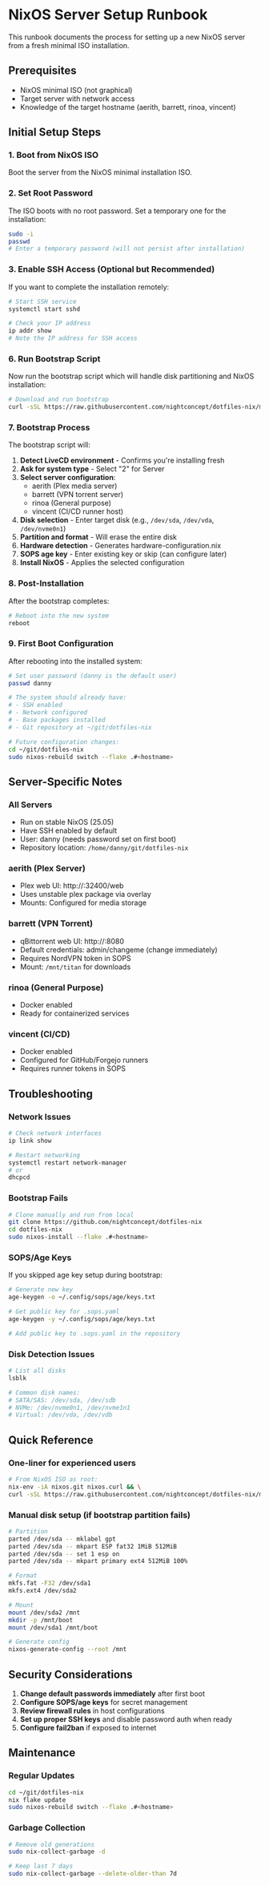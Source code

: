 # NixOS Server Setup Runbook

This runbook documents the process for setting up a new NixOS server from a fresh minimal ISO installation.

## Prerequisites

- NixOS minimal ISO (not graphical)
- Target server with network access
- Knowledge of the target hostname (aerith, barrett, rinoa, vincent)

## Initial Setup Steps

### 1. Boot from NixOS ISO

Boot the server from the NixOS minimal installation ISO.

### 2. Set Root Password

The ISO boots with no root password. Set a temporary one for the installation:

```bash
sudo -i
passwd
# Enter a temporary password (will not persist after installation)
```

### 3. Enable SSH Access (Optional but Recommended)

If you want to complete the installation remotely:

```bash
# Start SSH service
systemctl start sshd

# Check your IP address
ip addr show
# Note the IP address for SSH access
```

### 6. Run Bootstrap Script

Now run the bootstrap script which will handle disk partitioning and NixOS installation:

```bash
# Download and run bootstrap
curl -sSL https://raw.githubusercontent.com/nightconcept/dotfiles-nix/main/bootstrap.sh | bash
```

### 7. Bootstrap Process

The bootstrap script will:

1. **Detect LiveCD environment** - Confirms you're installing fresh
2. **Ask for system type** - Select "2" for Server
3. **Select server configuration**:
   - aerith (Plex media server)
   - barrett (VPN torrent server)
   - rinoa (General purpose)
   - vincent (CI/CD runner host)
4. **Disk selection** - Enter target disk (e.g., `/dev/sda`, `/dev/vda`, `/dev/nvme0n1`)
5. **Partition and format** - Will erase the entire disk
6. **Hardware detection** - Generates hardware-configuration.nix
7. **SOPS age key** - Enter existing key or skip (can configure later)
8. **Install NixOS** - Applies the selected configuration

### 8. Post-Installation

After the bootstrap completes:

```bash
# Reboot into the new system
reboot
```

### 9. First Boot Configuration

After rebooting into the installed system:

```bash
# Set user password (danny is the default user)
passwd danny

# The system should already have:
# - SSH enabled
# - Network configured
# - Base packages installed
# - Git repository at ~/git/dotfiles-nix

# Future configuration changes:
cd ~/git/dotfiles-nix
sudo nixos-rebuild switch --flake .#<hostname>
```

## Server-Specific Notes

### All Servers
- Run on stable NixOS (25.05)
- Have SSH enabled by default
- User: danny (needs password set on first boot)
- Repository location: `/home/danny/git/dotfiles-nix`

### aerith (Plex Server)
- Plex web UI: http://<server-ip>:32400/web
- Uses unstable plex package via overlay
- Mounts: Configured for media storage

### barrett (VPN Torrent)
- qBittorrent web UI: http://<server-ip>:8080
- Default credentials: admin/changeme (change immediately)
- Requires NordVPN token in SOPS
- Mount: `/mnt/titan` for downloads

### rinoa (General Purpose)
- Docker enabled
- Ready for containerized services

### vincent (CI/CD)
- Docker enabled
- Configured for GitHub/Forgejo runners
- Requires runner tokens in SOPS

## Troubleshooting

### Network Issues
```bash
# Check network interfaces
ip link show

# Restart networking
systemctl restart network-manager
# or
dhcpcd
```

### Bootstrap Fails
```bash
# Clone manually and run from local
git clone https://github.com/nightconcept/dotfiles-nix
cd dotfiles-nix
sudo nixos-install --flake .#<hostname>
```

### SOPS/Age Keys
If you skipped age key setup during bootstrap:
```bash
# Generate new key
age-keygen -o ~/.config/sops/age/keys.txt

# Get public key for .sops.yaml
age-keygen -y ~/.config/sops/age/keys.txt

# Add public key to .sops.yaml in the repository
```

### Disk Detection Issues
```bash
# List all disks
lsblk

# Common disk names:
# SATA/SAS: /dev/sda, /dev/sdb
# NVMe: /dev/nvme0n1, /dev/nvme1n1
# Virtual: /dev/vda, /dev/vdb
```

## Quick Reference

### One-liner for experienced users
```bash
# From NixOS ISO as root:
nix-env -iA nixos.git nixos.curl && \
curl -sSL https://raw.githubusercontent.com/nightconcept/dotfiles-nix/main/bootstrap.sh | bash
```

### Manual disk setup (if bootstrap partition fails)
```bash
# Partition
parted /dev/sda -- mklabel gpt
parted /dev/sda -- mkpart ESP fat32 1MiB 512MiB
parted /dev/sda -- set 1 esp on
parted /dev/sda -- mkpart primary ext4 512MiB 100%

# Format
mkfs.fat -F32 /dev/sda1
mkfs.ext4 /dev/sda2

# Mount
mount /dev/sda2 /mnt
mkdir -p /mnt/boot
mount /dev/sda1 /mnt/boot

# Generate config
nixos-generate-config --root /mnt
```

## Security Considerations

1. **Change default passwords immediately** after first boot
2. **Configure SOPS/age keys** for secret management
3. **Review firewall rules** in host configurations
4. **Set up proper SSH keys** and disable password auth when ready
5. **Configure fail2ban** if exposed to internet

## Maintenance

### Regular Updates
```bash
cd ~/git/dotfiles-nix
nix flake update
sudo nixos-rebuild switch --flake .#<hostname>
```

### Garbage Collection
```bash
# Remove old generations
sudo nix-collect-garbage -d

# Keep last 7 days
sudo nix-collect-garbage --delete-older-than 7d
```
